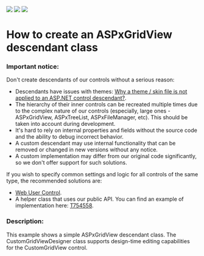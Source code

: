 <!-- default badges list -->
![](https://img.shields.io/endpoint?url=https://codecentral.devexpress.com/api/v1/VersionRange/128538684/13.1.4%2B)
[![](https://img.shields.io/badge/Open_in_DevExpress_Support_Center-FF7200?style=flat-square&logo=DevExpress&logoColor=white)](https://supportcenter.devexpress.com/ticket/details/E512)
[![](https://img.shields.io/badge/📖_How_to_use_DevExpress_Examples-e9f6fc?style=flat-square)](https://docs.devexpress.com/GeneralInformation/403183)
<!-- default badges end -->
# How to create an ASPxGridView descendant class



### Important notice:

Don't create descendants of our controls without a serious reason:

* Descendants have issues with themes: [Why a theme / skin file is not applied to an ASP.NET control descendant?](https://supportcenter.devexpress.com/ticket/details/ka18892/why-a-theme-skin-file-is-not-applied-to-an-asp-net-control-descendant).
* The hierarchy of their inner controls can be recreated multiple times due to the complex nature of our controls (especially, large ones - ASPxGridView, ASPxTreeList, ASPxFileManager, etc). This should be taken into account during development.
* It's hard to rely on internal properties and fields without the source code and the ability to debug incorrect behavior.
* A custom descendant may use internal functionality that can be removed or changed in new versions without any notice.
* A custom implementation may differ from our original code significantly, so we don't offer support for such solutions.


If you wish to specify common settings and logic for all controls of the same type, the recommended solutions are:

* [Web User Control](https://docs.microsoft.com/en-us/dotnet/api/system.web.ui.usercontrol?view=netframework-4.8).
* A helper class that uses our public API. You can find an example of implementation here: [T754558](https://supportcenter.devexpress.com/ticket/details/t754558/redefining-aspxgridview-aspxgridviewsettings-in-a-descendant-class).

### Description:
<p>This example shows a simple ASPxGridView descendant class. The CustomGridViewDesigner class supports design-time editing capabilities for the CustomGridView control.</p>



